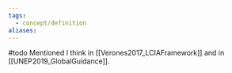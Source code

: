 ```yaml
---
tags:
  - concept/definition
aliases:
---
```

#todo 
Mentioned I think in [[Verones2017_LCIAFramework]] and in [[UNEP2019_GlobalGuidance]].